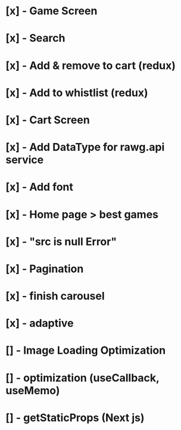 # [x] - Game Screen

# [x] - Search

# [x] - Add & remove to cart (redux)

# [x] - Add to whistlist (redux)

# [x] - Cart Screen

# [x] - Add DataType for rawg.api service

# [x] - Add font

# [x] - Home page > best games

# [x] - "src is null Error"

# [x] - Pagination

# [x] - finish carousel

# [x] - adaptive

# [] - Image Loading Optimization

# [] - optimization (useCallback, useMemo)

# [] - getStaticProps (Next js)
